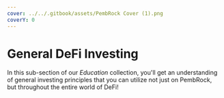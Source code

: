 ```yaml
---
cover: ../../.gitbook/assets/PembRock Cover (1).png
coverY: 0
---
```


# General DeFi Investing

In this sub-section of our _Education_ collection, you'll get an understanding of general investing principles that you can utilize not just on PembRock, but throughout the entire world of DeFi!
